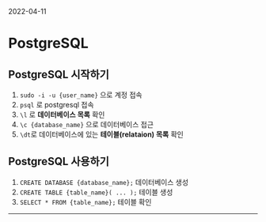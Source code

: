 2022-04-11

# PostgreSQL

## PostgreSQL 시작하기
1. `sudo -i -u {user_name}` 으로 계정 접속
2. `psql` 로 postgresql 접속
3. `\l` 로 **데이터베이스 목록** 확인
4. `\c {database_name}` 으로 데이터베이스 접근
5. `\dt`로 데이터베이스에 있는 **테이블(relataion) 목록** 확인

## PostgreSQL 사용하기
1. `CREATE DATABASE {database_name};` 데이터베이스 생성
2. `CREATE TABLE {table_name}( ... );` 테이블 생성
3. `SELECT * FROM {table_name};` 테이블 확인

***
